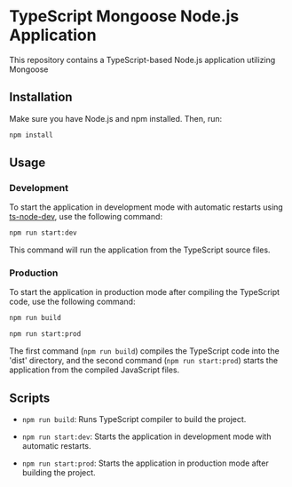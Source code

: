 # TypeScript Mongoose Node.js Application

This repository contains a TypeScript-based Node.js application utilizing Mongoose

## Installation

Make sure you have Node.js and npm installed. Then, run:

```bash
npm install
```

## Usage

### Development

To start the application in development mode with automatic restarts using [ts-node-dev](https://www.npmjs.com/package/ts-node-dev), use the following command:

```bash
npm run start:dev
```

This command will run the application from the TypeScript source files.

### Production

To start the application in production mode after compiling the TypeScript code, use the following command:

```bash
npm run build

npm run start:prod
```

The first command (`npm run build`) compiles the TypeScript code into the 'dist' directory, and the second command (`npm run start:prod`) starts the application from the compiled JavaScript files.

## Scripts

- `npm run build`: Runs TypeScript compiler to build the project.

- `npm run start:dev`: Starts the application in development mode with automatic restarts.

- `npm run start:prod`: Starts the application in production mode after building the project.
